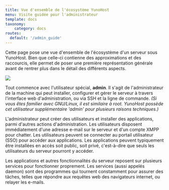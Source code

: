 ```yaml
---
title: Vue d'ensemble de l'écosystème YunoHost
menu: Visite guidée pour l'administrateur
template: docs
taxonomy:
    category: docs
routes:
  default: '/admin_guide'
---
```


Cette page pose une vue d'ensemble de l'écosystème d'un serveur sous YunoHost. Bien que celle-ci contienne des approximations et des raccourcis, elle permet de poser une première représentation générale avant de rentrer plus dans le détail des différents aspects.

![](image://ecosystem_fr.png)

Tout commence avec l'utilisateur spécial, **admin**. Il s'agit de l'administrateur de la machine qui peut installer, configurer et gérer le serveur à travers l'interface web d'administration, ou via SSH et la ligne de commande. *(Si vous êtes familier avec GNU/Linux, il est similaire à root. YunoHost possède cet utilisateur supplémentaire 'admin' pour plusieurs raisons techniques.)*

L'administrateur peut créer des utilisateurs et installer des applications, parmi d'autres actions d'administration. Les utilisateurs disposent immédiatement d'une adresse e-mail sur le serveur et d'un compte XMPP pour chatter. Les utilisateurs peuvent se connecter au portail utilisateur (SSO) pour accéder aux applications. Les applications peuvent typiquement être installées en accès soit public, soit privé, c'est-à-dire que seuls les utilisateurs du serveur pourront y accéder.

Les applications et autres fonctionnalités du serveur reposent sur plusieurs services pour fonctionner proprement. Les services (aussi appelés daemon) sont des programmes qui tournent constamment pour assurer des tâches, telles que répondre aux requêtes web des navigateurs internet, ou relayer les e-mails.
